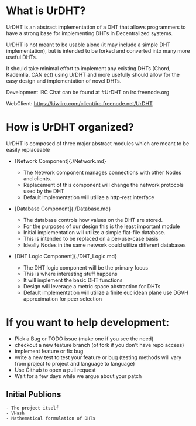 # What is UrDHT?

UrDHT is an abstract implementation of a DHT that allows programmers to have a strong base for implementing DHTs in Decentralized systems.

UrDHT is not meant to be usable alone (it may include a simple DHT implementation), but is intended to be forked and converted into many more useful DHTs. 

It should take minimal effort to implement any existing DHTs (Chord, Kademlia, CAN ect) using UrDHT and more usefully should allow for the easy design and implementation of novel DHTs.

Development IRC Chat can be found at #UrDHT on irc.freenode.org

WebClient: https://kiwiirc.com/client/irc.freenode.net/UrDHT

# How is UrDHT organized?

UrDHT is composed of three major abstract modules which are meant to be easily replaceable

- [Network Component]{./Network.md}
	- The Network component manages connections with other Nodes and clients.
	- Replacement of this component will change the network protocols used by the DHT
	- Default implementation will utilize a http-rest interface

- [Database Component]{./Database.md}
	- The database controls how values on the DHT are stored.
	- For the purposes of our design this is the least important module
	- Initial implementation will utilize a simple flat-file database. 
	- This is intended to be replaced on a per-use-case basis
	- Ideally Nodes in the same network could utilize different databases

- [DHT Logic Component]{./DHT_Logic.md}
	- The DHT logic component will be the primary focus
	- This is where interesting stuff happens
	- It will implement the basic DHT functions
	- Design will leverage a metric space abstraction for DHTs
	- Default implementation will utilize a finite euclidean plane use DGVH approximation for peer selection



# If you want to help development:

- Pick a Bug or TODO issue (make one if you see the need)
- checkout a new feature branch (of fork if you don't have repo access)
- implement feature or fix bug
- write a new test to test your feature or bug (testing methods will vary from project to project and language to language)
- Use Github to open a pull request
- Wait for a few days while we argue about your patch


## Initial Publions
	- The project itself
	- VHash
	- Mathematical formulation of DHTs